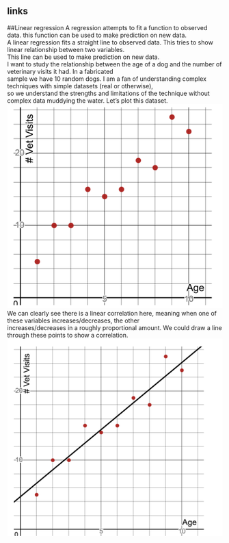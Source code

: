 ## links

##Linear regression
A regression attempts to fit a function to observed data. this function can be used to make prediction on new data.  
A linear regression fits a straight line to observed data. This tries to show linear relationship between two variables.  
This line can be used to make prediction on new data.  
I want to study the relationship between the age of a dog and the number of veterinary visits it had. In a fabricated    
sample we have 10 random dogs. I am a fan of understanding complex techniques with simple datasets (real or otherwise),  
so we understand the strengths and limitations of the technique without complex data muddying the water. Let’s plot this dataset.  
![](images/linear_regression.PNG)
We can clearly see there is a linear correlation here, meaning when one of these variables increases/decreases, the other  
increases/decreases in a roughly proportional amount. We could draw a line through these points to show a correlation.  
![](images/lin_reg_fit_line.PNG)




